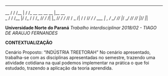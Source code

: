 
 
_____  ______   _______________________________ 
__  / / /__  | / /_  __ \__  __ \__    |__  __ \
_  / / /__   |/ /_  / / /_  /_/ /_  /| |_  /_/ /
/ /_/ / _  /|  / / /_/ /_  ____/_  ___ |  _, _/ 
\____/  /_/ |_/  \____/ /_/     /_/  |_/_/ |_|  
                                                

**Universidade Norte do Paraná**
_Trabalho interdisciplinar 2018/02 - TIAGO DE ARAUJO FERNANDES_
 
 **CONTEXTUALIZAÇÃO**
 
 Cenário Proposto: “INDÚSTRIA TREETORAH”
 No cenário apresentado, trabalha-se com as disciplinas apresentadas no
 semestre, trazendo uma atividade cotidiana na qual podemos implementar na prática o
 que foi estudado, trazendo a aplicação da teoria aprendida.
                                
